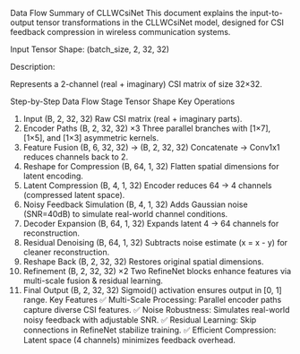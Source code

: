 Data Flow Summary of CLLWCsiNet
This document explains the input-to-output tensor transformations in the CLLWCsiNet model, designed for CSI feedback compression in wireless communication systems.

Input Tensor
Shape: (batch_size, 2, 32, 32)

Description:

Represents a 2-channel (real + imaginary) CSI matrix of size 32×32.

Step-by-Step Data Flow
Stage	Tensor Shape	Key Operations
1. Input	(B, 2, 32, 32)	Raw CSI matrix (real + imaginary parts).
2. Encoder Paths	(B, 2, 32, 32) ×3	Three parallel branches with [1×7], [1×5], and [1×3] asymmetric kernels.
3. Feature Fusion	(B, 6, 32, 32) → (B, 2, 32, 32)	Concatenate → Conv1x1 reduces channels back to 2.
4. Reshape for Compression	(B, 64, 1, 32)	Flatten spatial dimensions for latent encoding.
5. Latent Compression	(B, 4, 1, 32)	Encoder reduces 64 → 4 channels (compressed latent space).
6. Noisy Feedback Simulation	(B, 4, 1, 32)	Adds Gaussian noise (SNR=40dB) to simulate real-world channel conditions.
7. Decoder Expansion	(B, 64, 1, 32)	Expands latent 4 → 64 channels for reconstruction.
8. Residual Denoising	(B, 64, 1, 32)	Subtracts noise estimate (x = x - y) for cleaner reconstruction.
9. Reshape Back	(B, 2, 32, 32)	Restores original spatial dimensions.
10. Refinement	(B, 2, 32, 32) ×2	Two RefineNet blocks enhance features via multi-scale fusion & residual learning.
11. Final Output	(B, 2, 32, 32)	Sigmoid() activation ensures output in [0, 1] range.
Key Features
✅ Multi-Scale Processing: Parallel encoder paths capture diverse CSI features.
✅ Noise Robustness: Simulates real-world noisy feedback with adjustable SNR.
✅ Residual Learning: Skip connections in RefineNet stabilize training.
✅ Efficient Compression: Latent space (4 channels) minimizes feedback overhead.